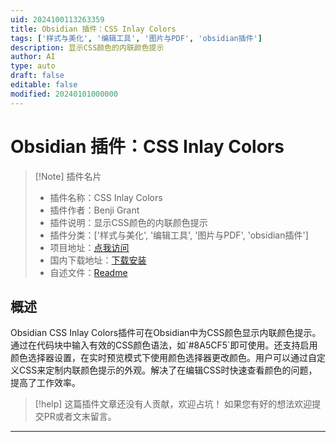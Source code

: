 ```yaml
---
uid: 2024100113263359
title: Obsidian 插件：CSS Inlay Colors
tags: ['样式与美化', '编辑工具', '图片与PDF', 'obsidian插件']
description: 显示CSS颜色的内联颜色提示
author: AI
type: auto
draft: false
editable: false
modified: 20240101000000
---
```


# Obsidian 插件：CSS Inlay Colors

> [!Note] 插件名片
> - 插件名称：CSS Inlay Colors
> - 插件作者：Benji Grant
> - 插件说明：显示CSS颜色的内联颜色提示
> - 插件分类：['样式与美化', '编辑工具', '图片与PDF', 'obsidian插件']
> - 项目地址：[点我访问](https://github.com/GRA0007/obsidian-css-inlay-colors)
> - 国内下载地址：[下载安装](https://pkmer.cn/products/plugin/pluginMarket/?css-inlay-colors)
> - 自述文件：[Readme](https://ghproxy.net/https://raw.githubusercontent.com/GRA0007/obsidian-css-inlay-colors/main/README.md)



## 概述

Obsidian CSS Inlay Colors插件可在Obsidian中为CSS颜色显示内联颜色提示。通过在代码块中输入有效的CSS颜色语法，如\`#8A5CF5\`即可使用。还支持启用颜色选择器设置，在实时预览模式下使用颜色选择器更改颜色。用户可以通过自定义CSS来定制内联颜色提示的外观。解决了在编辑CSS时快速查看颜色的问题，提高了工作效率。


> [!help] 
> 这篇插件文章还没有人贡献，欢迎占坑！
> 如果您有好的想法欢迎提交PR或者文末留言。
> 

---



